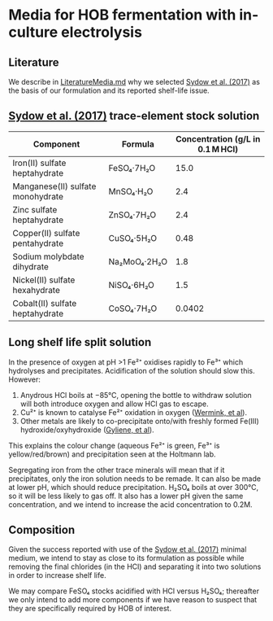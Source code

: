 # Media for HOB fermentation with in-culture electrolysis

## Literature

We describe in [LiteratureMedia.md](LiteratureMedia.md) why we selected [Sydow et al. (2017)](https://doi.org/10.1002/elsc.201600252) as the basis of our formulation and its reported shelf-life issue.

## [Sydow et al. (2017)](https://doi.org/10.1002/elsc.201600252) trace-element stock solution

| Component | Formula | Concentration (g/L in 0.1 M HCl) |
|------------|----------|--------------------------------------|
| Iron(II) sulfate heptahydrate | FeSO₄·7H₂O | 15.0 |
| Manganese(II) sulfate monohydrate | MnSO₄·H₂O | 2.4 |
| Zinc sulfate heptahydrate | ZnSO₄·7H₂O | 2.4 |
| Copper(II) sulfate pentahydrate | CuSO₄·5H₂O | 0.48 |
| Sodium molybdate dihydrate | Na₂MoO₄·2H₂O | 1.8 |
| Nickel(II) sulfate hexahydrate | NiSO₄·6H₂O | 1.5 |
| Cobalt(II) sulfate heptahydrate | CoSO₄·7H₂O | 0.0402 |

## Long shelf life split solution
In the presence of oxygen at pH >1 Fe²⁺ oxidises rapidly to Fe³⁺ which hydrolyses and precipitates.  Acidification of the solution should slow this. However:
1. Anydrous HCl boils at −85°C, opening the bottle to withdraw solution will both introduce oxygen and allow HCl gas to escape.
2. Cu²⁺ is known to catalyse Fe²⁺ oxidation in oxygen ([Wermink, et al](https://doi.org/10.1080/00986445.2018.1499017)).
3. Other metals are likely to co-precipitate onto/with freshly formed Fe(III) hydroxide/oxyhydroxide ([Gyliene, et al](https://sterc.org/pdf/p1196i.pdf)).
   
This explains the colour change (aqueous Fe²⁺ is green, Fe³⁺ is yellow/red/brown) and precipitation seen at the Holtmann lab.

Segregating iron from the other trace minerals will mean that if it precipitates, only the iron solution needs to be remade.  It can also be made at lower pH, which should reduce precipitation.  H₂SO₄ boils at over 300°C, so it will be less likely to gas off.  It also has a lower pH given the same concentration, and we intend to increase the acid concentration to 0.2M.

## Composition

Given the success reported with use of the [Sydow et al. (2017)](https://doi.org/10.1002/elsc.201600252) minimal medium, we intend to stay as close to its formulation as possible while removing the final chlorides (in the HCl) and separating it into two solutions in order to increase shelf life.

We may compare FeSO₄ stocks acidified with HCl versus H₂SO₄; thereafter we only intend to add more components if we have reason to suspect that they are specifically required by HOB of interest.